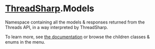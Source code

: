 # [ThreadSharp](../).Models

Namespace containing all the models & responses returned from the Threads API, in a way interpreted by ThreadSharp.

To learn more, see [the documentation](/docs/) or browse the children classes & enums in the menu.